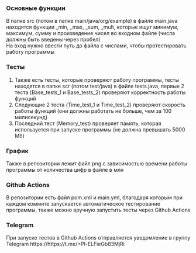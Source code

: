 <h3>Основные функции</h3>
<p>В папке src (потом в папке main/java/org/example) в файле main.java находятся функции _min, _max, _sum, _mult, которые ищут минимум, максимум, сумму и произведение чисел во входном файле (числа должны быть введены через пробел) 
<br/>На вход нужно ввести путь до файла с числами, чтобы протестировать работу программы</p>
<h3>Тесты</h3>
<ol>
<li>Также есть тесты, которые проверяют работу программы, тесты находятся в папке scr (потом test/java) в файле tests.java, первые 2 теста (Base_tests_1 и Base_tests_2) проверяют корректность работы функций</li>
<li>Следующие 2 теста (Time_test_1 и Time_test_2) проверяют скорость работы функций (они должны работать не больше, чем за 100 милисекунд)</li>
<li>Последний тест (Memory_test) проверяет память, которая используется при запуске программы (не должна превышать 5000 Мб)</li>
</ol>
<h3>График</h3>
<p>Также в репозитории лежит файл png с зависимостью времени работы программы от количества цифр в файле в млн</p>
<h3>Github Actions</h3>
<p>В репозитории есть файл pom.xml и main.yml, благодаря которым при каждом коммите запускается автоматическое тестирование программы, также можно вручную запустить тесты через Github Actions</p>
<h3>Telegram</h3>
При запуске тестов в Github Actions отправляется уведомление в группу Telegram https://https://t.me/+Pl-ELFieGb83MjRi
